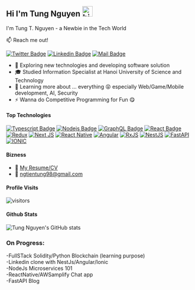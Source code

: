 ## Hi I'm Tung Nguyen <img src="https://user-images.githubusercontent.com/1303154/88677602-1635ba80-d120-11ea-84d8-d263ba5fc3c0.gif" width="28px" alt="hi">

I'm Tung T. Nguyen - a Newbie in the Tech World

:mailbox: Reach me out!

[![Twitter Badge](https://img.shields.io/badge/-@Tung_Nguyen_98-1ca0f1?style=flat&labelColor=1ca0f1&logo=twitter&logoColor=white&link=https://twitter.com/Tung_Nguyen_98)](https://twitter.com/Tung_Nguyen_98) [![Linkedin Badge](https://img.shields.io/badge/-Tung_Nguyen_-0e76a8?style=flat&labelColor=0e76a8&logo=linkedin&logoColor=white)](https://www.linkedin.com/in/tung-nguyen-61b485217/) [![Mail Badge](https://img.shields.io/badge/-ngtientung98-c0392b?style=flat&labelColor=c0392b&logo=gmail&logoColor=white)](mailto:ngtientung98@gmail.com)

<!-- TODO: Add last video link -->

- 🚀 Exploring new technologies and developing software solution
- 🎓 Studied Information Specialist at Hanoi University of Science and Technology
- 🌱 Learning more about ... everything 😝 especially Web/Game/Mobile development, AI, Security
- ⚡ Wanna do Competitive Programming for Fun  😋

#### Top Technologies

<!-- TODO: Make technologies links takes you to repositories -->

[![Typescript Badge](https://img.shields.io/badge/-Typescript-007acc?style=for-the-badge&labelColor=black&logo=typescript&logoColor=007acc)](#) [![Nodejs Badge](https://img.shields.io/badge/-Nodejs-3C873A?style=for-the-badge&labelColor=black&logo=node.js&logoColor=3C873A)](#) [![GraphQL Badge](https://img.shields.io/badge/-GraphQl-e535ab?style=for-the-badge&labelColor=black&logo=node.js&logoColor=e535ab)](#)
[![React Badge](https://img.shields.io/badge/-React-61DBFB?style=for-the-badge&labelColor=black&logo=react&logoColor=61DBFB)](#)
[![Redux](https://img.shields.io/badge/redux-%23593d88.svg?style=for-the-badge&logo=redux&logoColor=white)](#)
[![Next JS](https://img.shields.io/badge/Next-black?style=for-the-badge&logo=next.js&logoColor=white)](#)
[![React Native](https://img.shields.io/badge/react_native-%2320232a.svg?style=for-the-badge&logo=react&logoColor=%2361DAFB)](#)
[![Angular](https://img.shields.io/badge/angular-%23DD0031.svg?style=for-the-badge&logo=angular&logoColor=white)](#)
[![RxJS](https://img.shields.io/badge/rxjs-%23B7178C.svg?style=for-the-badge&logo=reactivex&logoColor=white)](#)
[![NestJS](https://img.shields.io/badge/nestjs-%23E0234E.svg?style=for-the-badge&logo=nestjs&logoColor=white)](#)
[![FastAPI](https://img.shields.io/badge/FastAPI-005571?style=for-the-badge&logo=fastapi)](#)
[![IONIC](https://img.shields.io/badge/Ionic-3880FF?style=for-the-badge&logo=ionic&logoColor=white)](#)



#### Bizness
- :paperclip: [My Resume/CV](https://github.com/lonelythekid/lonelythekid/blob/master/Nguyen-Tien-Tung-TopCV.vn-071121.184121.pdf)
- :email: ngtientung98@gmail.com


#### Profile Visits 

![visitors](https://visitor-badge.glitch.me/badge?page_id=lonelythekid.lonelythekid)



#### Github Stats

![Tung Nguyen's GitHub stats](https://github-readme-stats.vercel.app/api?username=lonelythekid&show_icons=true&theme=dracula)

### On Progress:
-FullSTack Solidity/Python Blockchain (learning purpose)  
-Linkedin clone with NestJs/Angular/Ionic  
-NodeJs Microservices 101  
-ReactNative/AWSamplify Chat app  
-FastAPI Blog
